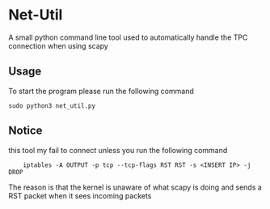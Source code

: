 # Net-Util
A small python command line tool used to automatically handle the TPC connection when using scapy

## Usage
To start the program please run the following command
```angular2html
sudo python3 net_util.py 
```

## Notice
this tool my fail to connect unless you run the following command
```
    iptables -A OUTPUT -p tcp --tcp-flags RST RST -s <INSERT IP> -j DROP
```
The reason is that the kernel is unaware of what scapy is doing and sends a RST packet when it sees incoming packets